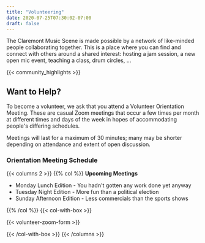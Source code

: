 ```yaml
---
title: "Volunteering"
date: 2020-07-25T07:30:02-07:00
draft: false
---
```


The Claremont Music Scene is made possible by a network of like-minded people collaborating together.  This is a place where you can 
find and connect with others around a shared interest: hosting a jam session, a new open mic event, teaching a class, drum circles, ...

{{< community_highlights >}}

## Want to Help? 

To become a volunteer, we ask that you attend a Volunteer Orientation Meeting.  These are casual Zoom meetings that occur a few times 
per month at different times and days of the week in hopes of accommodating people's differing schedules. 

Meetings will last for a maximum of 30 minutes; many may be shorter depending on attendance and extent of open discussion. 


### Orientation Meeting Schedule
{{< columns 2 >}}
{{% col %}}
**Upcoming Meetings**

* Monday Lunch Edition - You hadn't gotten any work done yet anyway
* Tuesday Night Edition - More fun than a political election 
* Sunday Afternoon Edition - Less commercials than the sports shows

{{% /col %}}
{{< col-with-box >}}

{{< volunteer-zoom-form >}}

{{< /col-with-box >}}
{{< /columns >}}
